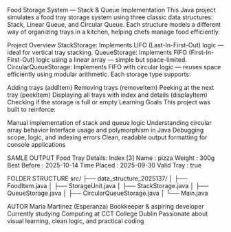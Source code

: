 Food Storage System — Stack & Queue Implementation
This Java project simulates a food tray storage system using three classic data structures: Stack, Linear Queue, and Circular Queue. Each structure models a different way of organizing trays in a kitchen, helping chefs manage food efficiently.

Project Overview
StackStorage: Implements LIFO (Last-In-First-Out) logic — ideal for vertical tray stacking.
QueueStorage: Implements FIFO (First-In-First-Out) logic using a linear array — simple but space-limited.
CircularQueueStorage: Implements FIFO with circular logic — reuses space efficiently using modular arithmetic.
Each storage type supports:

Adding trays (addItem)
Removing trays (removeItem)
Peeking at the next tray (peekItem)
Displaying all trays with index and details (displayItem)
Checking if the storage is full or empty
Learning Goals
This project was built to reinforce:

Manual implementation of stack and queue logic
Understanding circular array behavior
Interface usage and polymorphism in Java
Debugging scope, logic, and indexing errors
Clean, readable output formatting for console applications

SAMLE OUTPUT
Food Tray Details: Index [3] Name : pizza Weight : 300g Best Before : 2025-10-14 Time Placed : 2025-09-30 Valid Tray : true

FOLDER STRUCTURE src/ 
├── data_structure_2025137/ │ 
├── FoodItem.java │ 
├── StorageUnit.java │ 
├── StackStorage.java │ 
├── QueueStorage.java │ 
├── CircularQueueStorage.java 
│ └── Main.java

AUTOR 
Maria Martinez (Esperanza) Bookkeeper & aspiring developer Currently studying Computing at CCT College Dublin 
Passionate about visual learning, clean logic, and practical coding
